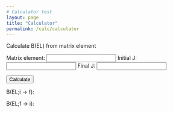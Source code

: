 ```yaml
---
# Calculator test
layout: page
title: "Calculator"
permalink: /calc/calculator
---
```


Calculate B(EL) from matrix element

Matrix element:  <input id="ME" type="number">
Initial J: <input id="InitJ" type="number">
Final J: <input id="FinaJ" type="number">


<button type="button" onclick="CalcBEL()">
  Calculate</button>

B(EL;i &#8594; f): 
<p style="display:inline" id="BELif"></p>

B(EL;f &#8594; i): 
<p style="display:inline" id="BELfi"></p>

<script>
  function CalcBEL(){
    var ME = document.getElementById("ME");
    var initJ = document.getElementById("InitJ");
    var finaJ = document.getElementById("FinaJ");
    var BELif = Math.pow(ME,2)/(2*initJ+1);
    var BELfi = Math.pow(ME,2)/(2*finaJ+1);
  
    var BELifstring = BELif.toString();
    var BELfistring = BELfi.toString();
  
    document.getElementById("BELif").innerHTML=BELifstring
    document.getElementById("BELfi").innerHTML=BELfistring
  
  }
</script>

